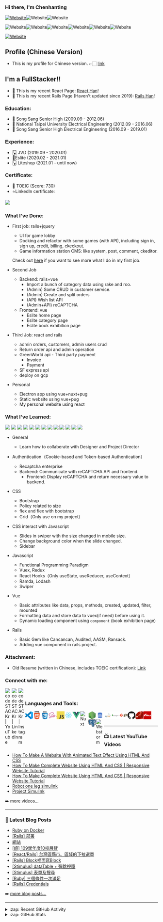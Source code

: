 ### Hi there, I'm Chenhanting

[![Website](https://img.shields.io/website?label=medium.com&style=for-the-badge&url=https%3A%2F%2Fmedium.com)][medium]![Website](https://img.shields.io/website?style=for-the-badge&up_color=blue&up_message=profile&url=https%3A%2F%2Fhan-react.netlify.app%2Fsweat-nonstop%2Findex)![Website](https://img.shields.io/website?style=for-the-badge&up_color=blue&up_message=tutorial&url=https%3A%2F%2Fhan-react.netlify.app%2Fnotes%2Ftutorial-introduction)

![Website](https://img.shields.io/website?style=for-the-badge&up_color=yellow&up_message=javascript&url=https%3A%2F%2Fhan-react.netlify.app%2Fnotes%2Fjs-basic)![Website](https://img.shields.io/website?style=for-the-badge&up_color=yellow&up_message=react&url=https%3A%2F%2Fhan-react.netlify.app%2Fnotes%2Freact-basic)![Website](https://img.shields.io/website?style=for-the-badge&up_color=yellow&up_message=nuxt&url=https%3A%2F%2Fhan-react.netlify.app%2Fnotes%2Fnuxt-10schools)![Website](https://img.shields.io/website?style=for-the-badge&up_color=yellow&up_message=css&url=https%3A%2F%2Fhan-react.netlify.app%2Fnotes%2Fcss-center)![Website](https://img.shields.io/website?style=for-the-badge&up_color=yellow&up_message=frontend&url=https%3A%2F%2Fhan-react.netlify.app%2Fnotes%2FfrontEnd-lookGood2See)![Website](https://img.shields.io/website?style=for-the-badge&up_color=yellow&up_message=html&url=https%3A%2F%2Fhan-react.netlify.app%2Fnotes%2Fhtml-basic)

[![Website](https://img.shields.io/website?style=for-the-badge&up_color=red&up_message=rails&url=https%3A%2F%2Fhan-react.netlify.app%2Fnotes%2Frails-migration)]()

## Profile (Chinese Version)

- This is my profile for Chinese version. 👉🏻 [link](https://github.com/ChenHanTing/chenhanting/blob/master/profile-chinese.md)

## I'm a FullStacker!!

- 🔭 This is my recent React Page: [React Han][react-website]!
- 🔭 This is my recent Rails Page (Haven't updated since 2019): [Rails Han][rails-website]!


### Education:

- 🏫 Song Sang Senior High (2009.09 - 2012.06)
- 🏫 National Taipei University Electrical Engineering (2012.09 - 2016.06)
- 🏫 Song Sang Senior High Electrical Engineering (2016.09 - 2019.01)

### Experience:

- 🃋  JVD (2019.09 - 2020.01)
-  📙Eslite (2020.02 - 2021.01)
-  🃋  Liteshop (2021.01 - until now)

### Certificate:

- 👑 TOEIC (Score: 730)
- ⭐️LinkedIn certificate: 

![](https://tva1.sinaimg.cn/large/008i3skNgy1gsc9frfkjgj312q0u015s.jpg)

### What I've Done:

- First job: rails+jquery

  - UI for game lobby
  - Docking and refactor with some games (with API), including sign in, sign up, credit, billing, ckeckout.
  - Game information station CMS: like system, post, comment, ckeditor.

  Check out [here](https://github.com/ChenHanTing/jvd-note) if you want to see more what I do in my first job.

- Second Job
  - Backend: rails+vue
    - Import a bunch of category data using rake and roo.
    - (Admin) Some CRUD in customer service.
    - (Admin) Create and split orders
    - (API) Wish list API
    - (Admin+API) reCAPTCHA
  - Frontend: vue
    - Eslite home page
    - Eslite category page
    - Eslite book exhibition page
  
- Third Job: react and rails 

  - admin orders, customers, admin users crud
  - Return order api and admin operation
  - GreenWorld api - Third party payment
    - Invoice
    - Payment
  - SF express api
  - deploy on gcp

- Personal

  - Electron app using vue+nuxt+pug
  - Static website using vue+pug
  - My personal website using react

### What I've Learned:

 <img src="https://img.shields.io/badge/rails%20-%23CC0000.svg?&style=for-the-badge&logo=ruby-on-rails&logoColor=white"/> <img src="https://img.shields.io/badge/react%20-%2320232a.svg?&style=for-the-badge&logo=react&logoColor=%2361DAFB"/> <img src="https://img.shields.io/badge/vuejs%20-%2335495e.svg?&style=for-the-badge&logo=vue.js&logoColor=%234FC08D"/> <img src="https://img.shields.io/badge/bootstrap%20-%23563D7C.svg?&style=for-the-badge&logo=bootstrap&logoColor=white"/> <img src="https://img.shields.io/badge/jquery%20-%230769AD.svg?&style=for-the-badge&logo=jquery&logoColor=white"/> <img src="https://img.shields.io/badge/SASS%20-hotpink.svg?&style=for-the-badge&logo=SASS&logoColor=white"/> <img src="https://img.shields.io/badge/NuxtJS%20-black.svg?&style=for-the-badge&logo=NuxtJS&logoColor=white"/> <img src="https://img.shields.io/badge/github%20-%23121011.svg?&style=for-the-badge&logo=github&logoColor=white"/> <img src="https://img.shields.io/badge/git%20-%23F05033.svg?&style=for-the-badge&logo=git&logoColor=white"/> <img src="https://img.shields.io/badge/ruby-%23CC342D.svg?&style=for-the-badge&logo=ruby&logoColor=white"/> <img src="https://img.shields.io/badge/html5%20-%23E34F26.svg?&style=for-the-badge&logo=html5&logoColor=white"/> <img src="https://img.shields.io/badge/javascript%20-%23323330.svg?&style=for-the-badge&logo=javascript&logoColor=%23F7DF1E"/> <img src="https://img.shields.io/badge/python%20-%2314354C.svg?&style=for-the-badge&logo=python&logoColor=white"/> 

- General

  - Learn how to collaberate with Designer and Project Director
- Authentication（Cookie-based and Token-based Authentication）
  - Recaptcha enterprise
  - Backend: Communicate with reCAPTCHA API and frontend.
    - Frontend: Display reCAPTCHA and return necessary value to backend.

- CSS

  - Bootstrap
  - Policy related to size
  - flex and flex with bootstrap
  - Grid（Only use on my project）

- CSS interact with Javascript

  - Slides in swiper with the size changed in mobile size.
  - Change background color when the slide changed.
  - Sidebar

- Javascript

  - Functional Programming Paradigm
  - Vuex, Redux
  - React Hooks（Only useState, useReducer, useContext）
  - Ramda, Lodash
  - Swiper

- Vue

  - Basic attributes like data, props, methods, created, updated, filter, mounted
  - Formatting data and store data to vuex(if need) before using it.
  - Dynamic loading component using `component` (book exhibition page)

- Rails

  - Basic Gem like Cancancan, Audited, AASM, Ransack.
  - Adding vue component in rails project.

### Attachment:

- Old Resume (written in Chinese, includes TOEIC certification): [Link](https://han-main.herokuapp.com/resume)

### Connect with me:

[<img align="left" alt="codeSTACKr | YouTube" width="22px" src="https://cdn.jsdelivr.net/npm/simple-icons@v3/icons/youtube.svg" />][youtube]
[<img align="left" alt="codeSTACKr | LinkedIn" width="22px" src="https://cdn.jsdelivr.net/npm/simple-icons@v3/icons/linkedin.svg" />][linkedin]
[<img align="left" alt="codeSTACKr | Instagram" width="22px" src="https://cdn.jsdelivr.net/npm/simple-icons@v3/icons/instagram.svg" />][instagram]

<br />

### Languages and Tools:

<img align="left" alt="Visual Studio Code" width="26px" src="https://raw.githubusercontent.com/github/explore/80688e429a7d4ef2fca1e82350fe8e3517d3494d/topics/visual-studio-code/visual-studio-code.png" />
<img align="left" alt="HTML5" width="26px" src="https://raw.githubusercontent.com/github/explore/80688e429a7d4ef2fca1e82350fe8e3517d3494d/topics/html/html.png" />
<img align="left" alt="CSS3" width="26px" src="https://raw.githubusercontent.com/github/explore/80688e429a7d4ef2fca1e82350fe8e3517d3494d/topics/css/css.png" />
<img align="left" alt="Sass" width="26px" src="https://raw.githubusercontent.com/github/explore/80688e429a7d4ef2fca1e82350fe8e3517d3494d/topics/sass/sass.png" />
<img align="left" alt="JavaScript" width="26px" src="https://raw.githubusercontent.com/github/explore/80688e429a7d4ef2fca1e82350fe8e3517d3494d/topics/javascript/javascript.png" />
<img align="left" alt="React" width="26px" src="https://raw.githubusercontent.com/github/explore/80688e429a7d4ef2fca1e82350fe8e3517d3494d/topics/react/react.png" />
<img align="left" alt="Vue" width="26px" src="https://raw.githubusercontent.com/github/explore/80688e429a7d4ef2fca1e82350fe8e3517d3494d/topics/vue/vue.png" />
<img align="left" alt="Nuxt" width="26px" src="https://unpkg.com/simple-icons@v3/icons/nuxt-dot-js.svg" />
<img align="left" alt="Node.js" width="26px" src="https://raw.githubusercontent.com/github/explore/80688e429a7d4ef2fca1e82350fe8e3517d3494d/topics/nodejs/nodejs.png" />
<img align="left" alt="SQL" width="26px" src="https://raw.githubusercontent.com/github/explore/80688e429a7d4ef2fca1e82350fe8e3517d3494d/topics/sql/sql.png" />
<img align="left" alt="MySQL" width="26px" src="https://raw.githubusercontent.com/github/explore/80688e429a7d4ef2fca1e82350fe8e3517d3494d/topics/mysql/mysql.png" />
<img align="left" alt="MongoDB" width="26px" src="https://raw.githubusercontent.com/github/explore/80688e429a7d4ef2fca1e82350fe8e3517d3494d/topics/mongodb/mongodb.png" />
<img align="left" alt="Git" width="26px" src="https://raw.githubusercontent.com/github/explore/80688e429a7d4ef2fca1e82350fe8e3517d3494d/topics/git/git.png" />
<img align="left" alt="GitHub" width="26px" src="https://raw.githubusercontent.com/github/explore/78df643247d429f6cc873026c0622819ad797942/topics/github/github.png" />
<img align="left" alt="Ruby" width="26px" src="https://raw.githubusercontent.com/github/explore/80688e429a7d4ef2fca1e82350fe8e3517d3494d/topics/ruby/ruby.png" />
<img align="left" alt="Rails" width="26px" src="https://raw.githubusercontent.com/github/explore/80688e429a7d4ef2fca1e82350fe8e3517d3494d/topics/rails/rails.png" />
<img align="left" alt="Postqres" width="26px" src="https://raw.githubusercontent.com/github/explore/80688e429a7d4ef2fca1e82350fe8e3517d3494d/topics/postgresql/postgresql.png" />
<img align="left" alt="Webstorm" width="26px" src="https://unpkg.com/simple-icons@v3/icons/webstorm.svg" />

<br />
<br />

---

### 📺 Latest YouTube Videos

<!-- YOUTUBE:START -->
- [How To Make A Website With Animated Text Effect Using HTML And CSS](https://www.youtube.com/watch?v=rc50owRPdUI)
- [How To Make Complete Website Using HTML And CSS | Responsive Website Tutorial](https://www.youtube.com/watch?v=zmun7JzWGPE)
- [How To Make Complete Website Using HTML And CSS | Responsive Website Tutorial](https://www.youtube.com/watch?v=zmun7JzWGPE)
- [Robot one leg simulink](https://www.youtube.com/watch?v=Z63qzF24Tm0)
- [Project Simulink](https://www.youtube.com/watch?v=YRI84j5R2oM)
<!-- YOUTUBE:END -->

➡️ [more videos...](https://www.youtube.com/channel/UCIHEAKAKCEfEsVMd7FebMuQ?view_as=subscriber)

---

### 📕 Latest Blog Posts

<!-- BLOG-POST-LIST:START -->
- [Ruby on Docker](https://chenhanting.medium.com/ruby-on-docker-9c0e75acafc4?source=rss-5188573b1032------2)
- [[Rails] 部署](https://chenhanting.medium.com/rails-%E9%83%A8%E7%BD%B2-b304de852579?source=rss-5188573b1032------2)
- [網站](https://chenhanting.medium.com/%E7%B6%B2%E7%AB%99-7c872ed7e5dd?source=rss-5188573b1032------2)
- [[崎] 109學年度10校展覽](https://chenhanting.medium.com/%E5%B4%8E-109%E5%AD%B8%E5%B9%B4%E5%BA%A610%E6%A0%A1%E5%B1%95%E8%A6%BD-8f51f01cc8bd?source=rss-5188573b1032------2)
- [[React/Rails] 台灣區縣市、區域的下拉選單](https://chenhanting.medium.com/react-rails-%E5%8F%B0%E7%81%A3%E5%8D%80%E7%B8%A3%E5%B8%82-%E5%8D%80%E5%9F%9F%E7%9A%84%E4%B8%8B%E6%8B%89%E9%81%B8%E5%96%AE-ffe75285a443?source=rss-5188573b1032------2)
- [[Rails] Block裡面寫Block](https://chenhanting.medium.com/rails-block%E8%A3%A1%E9%9D%A2%E5%AF%ABblock-f1c87bd46c1d?source=rss-5188573b1032------2)
- [[Stimulus] dataTable + 彈跳視窗](https://chenhanting.medium.com/stimulus-datatable-%E5%BD%88%E8%B7%B3%E8%A6%96%E7%AA%97-9d867dec0b14?source=rss-5188573b1032------2)
- [[Stimulus] 表單及搜尋](https://chenhanting.medium.com/stimulus-%E8%A1%A8%E5%96%AE%E5%8F%8A%E6%90%9C%E5%B0%8B-11a5650e27c4?source=rss-5188573b1032------2)
- [[Ruby] 三個條件一次滿足](https://chenhanting.medium.com/ruby-%E4%B8%89%E5%80%8B%E6%A2%9D%E4%BB%B6%E4%B8%80%E6%AC%A1%E6%BB%BF%E8%B6%B3-de9dc7d0386b?source=rss-5188573b1032------2)
- [[Rails] Credentials](https://chenhanting.medium.com/rails-credentials-5be0b56264c0?source=rss-5188573b1032------2)
<!-- BLOG-POST-LIST:END -->

➡️ [more blog posts...](https://medium.com/@chenhanting)

---

<details>
  <summary>:zap: Recent GitHub Activity</summary>

<!--START_SECTION:activity-->

1. 🎉 Merged PR [#4](https://github.com/ChenHanTing/han-main/pull/4) in [ChenHanTing/han-main](https://github.com/ChenHanTing/han-main)
2. 🎉 Merged PR [#6](https://github.com/ChenHanTing/han-main/pull/6) in [ChenHanTing/han-main](https://github.com/ChenHanTing/han-main)
3. 🎉 Merged PR [#7](https://github.com/ChenHanTing/han-main/pull/7) in [ChenHanTing/han-main](https://github.com/ChenHanTing/han-main)
4. 🎉 Merged PR [#8](https://github.com/ChenHanTing/han-main/pull/8) in [ChenHanTing/han-main](https://github.com/ChenHanTing/han-main)
5. 🎉 Merged PR [#9](https://github.com/ChenHanTing/han-main/pull/9) in [ChenHanTing/han-main](https://github.com/ChenHanTing/han-main)
<!--END_SECTION:activity-->

</details>

<details>
  <summary>:zap: GitHub Stats</summary>

  <img align="left" alt="codeSTACKr's GitHub Stats" src="https://github-readme-stats.codestackr.vercel.app/api?username=ChenHanTing&show_icons=true&hide_border=false" />

</details>

[medium]: https://medium.com/@k445566778899k
[rails-website]: http://han-main.herokuapp.com
[react-website]: https://han-react.netlify.app/sweat-nonstop/index
[youtube]: https://www.youtube.com/channel/UCIHEAKAKCEfEsVMd7FebMuQ?view_as=subscriber
[instagram]: https://www.instagram.com/__hanting__/?hl=zh-tw
[linkedin]: https://www.linkedin.com/in/%E6%BC%A2%E5%BA%AD-%E9%99%B3-961366189/
